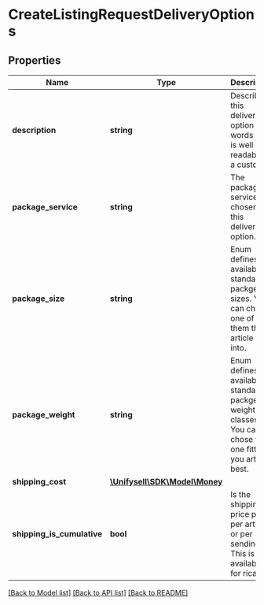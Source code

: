 # CreateListingRequestDeliveryOptions

## Properties
Name | Type | Description | Notes
------------ | ------------- | ------------- | -------------
**description** | **string** | Describes this delivery option in words so it is well readable to a customer. | [optional] 
**package_service** | **string** | The package service chosen for this delivery option. | [optional] 
**package_size** | **string** | Enum defines available standard packge sizes. You can chose one of them the article fits into. | [optional] 
**package_weight** | **string** | Enum defines available standard packge weight classes. You can chose the one fitting you article best. | [optional] 
**shipping_cost** | [**\Unifysell\SDK\Model\Money**](Money.md) |  | 
**shipping_is_cumulative** | **bool** | Is the shipping price paid per article or per sending? This is only available for ricardo. | 

[[Back to Model list]](../README.md#documentation-for-models) [[Back to API list]](../README.md#documentation-for-api-endpoints) [[Back to README]](../README.md)



